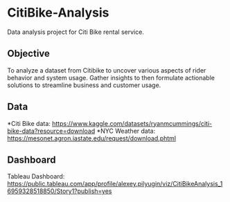 # CitiBike-Analysis
Data analysis project for Citi Bike rental service.
## Objective
To analyze a dataset from Citibike to uncover various aspects of rider behavior and system usage. Gather insights to then formulate actionable solutions to streamline business and customer usage. 
## Data
*Citi Bike data: https://www.kaggle.com/datasets/ryanmcummings/citi-bike-data?resource=download
*NYC Weather data: https://mesonet.agron.iastate.edu/request/download.phtml
## Dashboard
Tableau Dashboard: https://public.tableau.com/app/profile/alexey.pilyugin/viz/CitiBikeAnalysis_16959328518850/Story1?publish=yes
